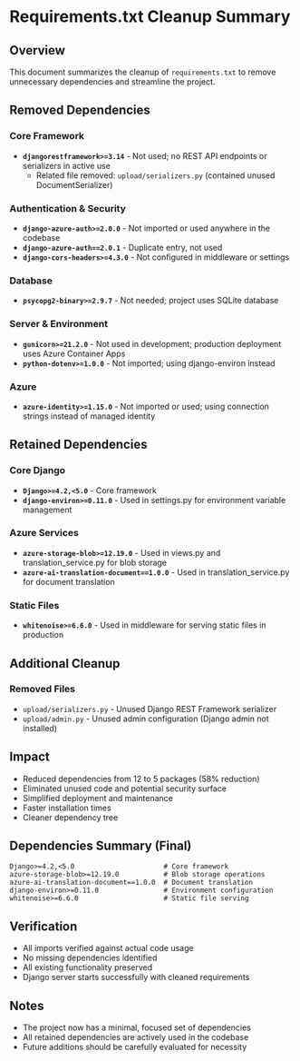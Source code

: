 # Requirements.txt Cleanup Summary

## Overview
This document summarizes the cleanup of `requirements.txt` to remove unnecessary dependencies and streamline the project.

## Removed Dependencies

### Core Framework
- **`djangorestframework>=3.14`** - Not used; no REST API endpoints or serializers in active use
  - Related file removed: `upload/serializers.py` (contained unused DocumentSerializer)

### Authentication & Security
- **`django-azure-auth>=2.0.0`** - Not imported or used anywhere in the codebase
- **`django-azure-auth==2.0.1`** - Duplicate entry, not used
- **`django-cors-headers>=4.3.0`** - Not configured in middleware or settings

### Database
- **`psycopg2-binary>=2.9.7`** - Not needed; project uses SQLite database

### Server & Environment
- **`gunicorn>=21.2.0`** - Not used in development; production deployment uses Azure Container Apps
- **`python-dotenv>=1.0.0`** - Not imported; using django-environ instead

### Azure
- **`azure-identity>=1.15.0`** - Not imported or used; using connection strings instead of managed identity

## Retained Dependencies

### Core Django
- **`Django>=4.2,<5.0`** - Core framework
- **`django-environ>=0.11.0`** - Used in settings.py for environment variable management

### Azure Services
- **`azure-storage-blob>=12.19.0`** - Used in views.py and translation_service.py for blob storage
- **`azure-ai-translation-document==1.0.0`** - Used in translation_service.py for document translation

### Static Files
- **`whitenoise>=6.6.0`** - Used in middleware for serving static files in production

## Additional Cleanup

### Removed Files
- `upload/serializers.py` - Unused Django REST Framework serializer
- `upload/admin.py` - Unused admin configuration (Django admin not installed)

## Impact
- Reduced dependencies from 12 to 5 packages (58% reduction)
- Eliminated unused code and potential security surface
- Simplified deployment and maintenance
- Faster installation times
- Cleaner dependency tree

## Dependencies Summary (Final)
```
Django>=4.2,<5.0                      # Core framework
azure-storage-blob>=12.19.0           # Blob storage operations
azure-ai-translation-document==1.0.0  # Document translation
django-environ>=0.11.0                # Environment configuration
whitenoise>=6.6.0                     # Static file serving
```

## Verification
- All imports verified against actual code usage
- No missing dependencies identified
- All existing functionality preserved
- Django server starts successfully with cleaned requirements

## Notes
- The project now has a minimal, focused set of dependencies
- All retained dependencies are actively used in the codebase
- Future additions should be carefully evaluated for necessity
